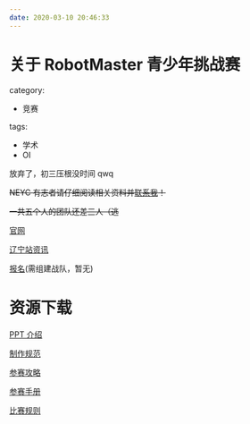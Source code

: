 ```yaml
---
date: 2020-03-10 20:46:33
---
```


# 关于 RobotMaster 青少年挑战赛

category:

- 竞赛

tags:

- 学术
- OI

放弃了，初三压根没时间 qwq

<!-- more -->

~~NEYC 有志者请仔细阅读相关资料并[联系我](/RM讨论帖/)！~~

~~一共五个人的团队还差三人（逃~~

[官网](https://www.robomaster.com/zh-CN/robo/teen)

[辽宁站资讯](https://www.robomaster.com/zh-CN/resource/pages/1119)

[报名](https://registration.robomaster.com/registration-center)<red>(需组建战队，暂无)</red>

# 资源下载

[PPT 介绍](https://rm-static.djicdn.com/tem/13194/RoboMaster%202020%20%E6%9C%BA%E7%94%B2%E5%A4%A7%E5%B8%88%E9%9D%92%E5%B0%91%E5%B9%B4%E6%8C%91%E6%88%98%E8%B5%9B%E8%B5%9B%E4%BA%8B%E4%BB%8B%E7%BB%8DPPT.pdf)

[制作规范](https://rm-static.djicdn.com/tem/26898/RoboMaster%202020%E6%9C%BA%E7%94%B2%E5%A4%A7%E5%B8%88%E9%9D%92%E5%B0%91%E5%B9%B4%E6%8C%91%E6%88%98%E8%B5%9B%E6%9C%BA%E5%99%A8%E4%BA%BA%E5%88%B6%E4%BD%9C%E8%A7%84%E8%8C%83%E6%89%8B%E5%86%8CV1.0.pdf)

[参赛攻略](https://rm-static.djicdn.com/tem/13194/RoboMaster%20%E5%8F%82%E8%B5%9B%E6%94%BB%E7%95%A5.pdf)

[参赛手册](https://rm-static.djicdn.com/tem/26898/RoboMaster%202020%E6%9C%BA%E7%94%B2%E5%A4%A7%E5%B8%88%E9%9D%92%E5%B0%91%E5%B9%B4%E6%8C%91%E6%88%98%E8%B5%9B%E5%8F%82%E8%B5%9B%E6%89%8B%E5%86%8CV1.0.pdf)

[比赛规则](https://rm-static.djicdn.com/tem/26898/RoboMaster%202020%E6%9C%BA%E7%94%B2%E5%A4%A7%E5%B8%88%E9%9D%92%E5%B0%91%E5%B9%B4%E6%8C%91%E6%88%98%E8%B5%9B%E6%AF%94%E8%B5%9B%E8%A7%84%E5%88%99%E6%89%8B%E5%86%8CV1.0.pdf)
